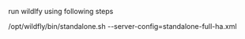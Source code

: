 run wildlfy using following steps

/opt/wildfly/bin/standalone.sh --server-config=standalone-full-ha.xml
